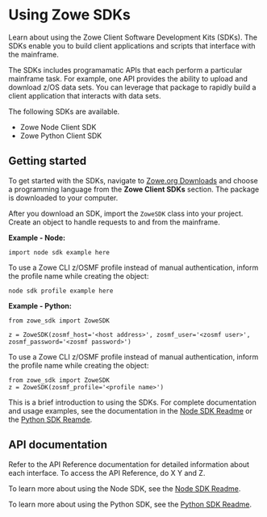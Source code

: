 # Using Zowe SDKs

Learn about using the Zowe Client Software Development Kits (SDKs). The SDKs enable you to build client applications and scripts that interface with the mainframe.

The SDKs includes programamatic APIs that each perform a particular mainframe task. For example, one API provides the ability to upload and download z/OS data sets. You can leverage that package to rapidly build a client application that interacts with data sets.

The following SDKs are available.
- Zowe Node Client SDK
- Zowe Python Client SDK

## Getting started

To get started with the SDKs, navigate to [Zowe.org Downloads](https://www.zowe.org/download.html) and choose a programming language from the **Zowe Client SDKs** section. The package is downloaded to your computer.

<!--TODO add a list of items the user can expect to find in the SDK (files, readmes, etc..) -->

After you download an SDK, import the `ZoweSDK` class into your project. Create an object to handle requests to and from the mainframe.

**Example - Node:**

<!--TODO What is a basic example for importing Node SDK?-->

```
import node sdk example here
```

<!--TODO Similarly, is there a basic profile example for Node SDK?-->

To use a Zowe CLI z/OSMF profile instead of manual authentication, inform the profile name while creating the object:

```
node sdk profile example here
```

**Example - Python:**

```
from zowe_sdk import ZoweSDK

z = ZoweSDK(zosmf_host='<host address>', zosmf_user='<zosmf user>', zosmf_password='<zosmf password>')
```

To use a Zowe CLI z/OSMF profile instead of manual authentication, inform the profile name while creating the object:

```
from zowe_sdk import ZoweSDK
z = ZoweSDK(zosmf_profile='<profile name>')
```

<!-- TODO question - Do you think that this minimal info is enough to get started, and that from here it's easy enough to find the examples in the readmes? I didn't want to duplicate what's already written in readmes, so I see this page as "tying things together". -->

This is a brief introduction to using the SDKs. For complete documentation and usage examples, see the documentation in the [Node SDK Readme](https://github.com/zowe/zowe-cli#using-the-zowe-node-apis) or the [Python SDK Reamde](https://github.com/zowe/zowe-client-python-sdk#zowe-python-client-sdk).

## API documentation

Refer to the API Reference documentation for detailed information about each interface. To access the API Reference, do X Y and Z. <!-- Where is this mysterious API reference doc? Hosted? Local? Each SDK has it's own? -->

<!-- Note: I'm putting these links here again for good measure, since the bulk of the usage info is there. -->
To learn more about using the Node SDK, see the [Node SDK Readme](https://github.com/zowe/zowe-cli#using-the-zowe-node-apis).

To learn more about using the Python SDK, see the [Python SDK Readme](https://github.com/zowe/zowe-client-python-sdk#zowe-python-client-sdk).


